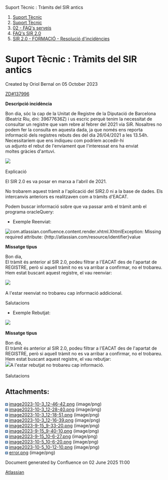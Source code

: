 Suport Tècnic : Tràmits del SIR antics  

1.  [Suport Tècnic](index.html)
2.  [Suport Tècnic](13893782.html)
3.  [02 - FAQ's serveis](26313393.html)
4.  [FAQ's SIR 2.0](41523073.html)
5.  [SIR 2.0 - FORMACIÓ - Resolució d'incidències](93357198.html)

Suport Tècnic : Tràmits del SIR antics
======================================

Created by Oriol Bernal on 05 October 2023

[ZD#137996](https://aoccat.zendesk.com/agent/tickets/137996)

**Descripció incidència**

Bon dia, sóc la cap de la Unitat de Registre de la Diputació de Barcelona (Beatriz Riu, dni: 39677636Z) i us escric perquè tenim la necessitat de consultar un registre que vam rebre al febrer del 2021 via SiR. Nosaltres no podem fer la consulta en aquesta dada, ja que només ens reporta informació dels registres rebuts des del dia 26/04/2021 a les 13.54h. Necessitaríem que ens indiqueu com podríem accedir-hi  
us adjunto el rebut de l'enviament que l'interessat ens ha enviat  
moltes gràcies d'antuvi.  

![](attachments/100008006/100008014.png)

Explicació

  

El SIR 2.0 es va posar en marxa a l'abril de 2021.

No trobarem aquest tràmit a l'aplicació del SIR2.0 ni a la base de dades. Els intercanvis anteriors es realitzaven com a tràmits d'EACAT.

Podem buscar informació sobre que va passar amb el tràmit amb el programa oracleQuery:

*   Exemple Reenviat:

![](plugins/servlet/confluence/placeholder/error "com.atlassian.confluence.content.render.xhtml.XhtmlException: Missing required attribute: {http://atlassian.com/resource/identifier}value")

**Missatge tipus**

Bon dia,  
El tràmit és anterior al SIR 2.0, podeu filtrar a l'EACAT des de l'apartat de REGISTRE, però si aquell tràmit no es va arribar a confirmar, no el trobareu.  
Hem estat buscant aquest registre, el vau reenviar:  

![](attachments/100008006/100008015.png)

A l'estar reenviat no trobareu cap informació addicional.

Salutacions

  

*   Exemple Rebutjat:

![](https://aoccat.zendesk.com/attachments/token/S0bewzzyYLmt2qeCXWngSQIVT/?name=inlineImage.png)

**Missatge tipus**

Bon dia,  
El tràmit és anterior al SIR 2.0, podeu filtrar a l'EACAT des de l'apartat de REGISTRE, però si aquell tràmit no es va arribar a confirmar, no el trobareu.  
Hem estat buscant aquest registre, el vau rebutjar:  
![](https://aoccat.zendesk.com/attachments/token/S0bewzzyYLmt2qeCXWngSQIVT/?name=inlineImage.png)A l'estar rebutjat no trobareu cap informació.  
   
Salutacions

  

  

Attachments:
------------

![](images/icons/bullet_blue.gif) [image2023-10-3\_12-46-42.png](attachments/100008006/100008007.png) (image/png)  
![](images/icons/bullet_blue.gif) [image2023-10-3\_12-28-40.png](attachments/100008006/100008008.png) (image/png)  
![](images/icons/bullet_blue.gif) [image2023-10-3\_12-18-51.png](attachments/100008006/100008009.png) (image/png)  
![](images/icons/bullet_blue.gif) [image2023-10-3\_12-16-39.png](attachments/100008006/100008010.png) (image/png)  
![](images/icons/bullet_blue.gif) [image2023-9-15\_9-33-20.png](attachments/100008006/100008011.png) (image/png)  
![](images/icons/bullet_blue.gif) [image2023-9-15\_9-40-10.png](attachments/100008006/100008012.png) (image/png)  
![](images/icons/bullet_blue.gif) [image2023-9-15\_10-6-27.png](attachments/100008006/100008013.png) (image/png)  
![](images/icons/bullet_blue.gif) [image2023-10-5\_10-6-20.png](attachments/100008006/100008014.png) (image/png)  
![](images/icons/bullet_blue.gif) [image2023-10-5\_10-12-10.png](attachments/100008006/100008015.png) (image/png)  
![](images/icons/bullet_blue.gif) [error.png](attachments/100008006/100008088.png) (image/png)  

Document generated by Confluence on 02 June 2025 11:00

[Atlassian](http://www.atlassian.com/)